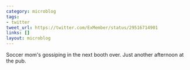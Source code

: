 ```yaml
---
category: microblog
tags:
- twitter
tweet_url: https://twitter.com/ExMember/status/29516714901
links: []
layout: microblog
---
```

Soccer mom's gossiping in the next booth over. Just another afternoon at the pub.
